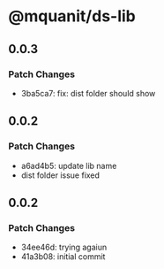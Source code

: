 # @mquanit/ds-lib

## 0.0.3

### Patch Changes

- 3ba5ca7: fix: dist folder should show

## 0.0.2

### Patch Changes

- a6ad4b5: update lib name
- dist folder issue fixed

## 0.0.2

### Patch Changes

- 34ee46d: trying agaiun
- 41a3b08: initial commit
